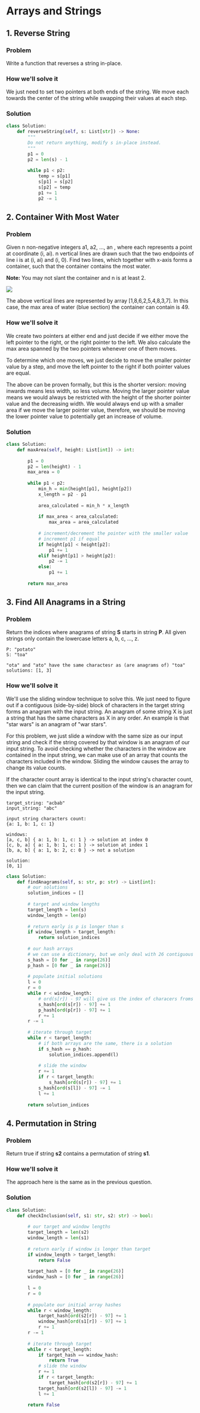 # Arrays and Strings

## 1. Reverse String

### Problem

Write a function that reverses a string in-place.

### How we'll solve it

We just need to set two pointers at both ends of the string. We move each towards the center of the string while swapping their values at each step.

### Solution

```python
class Solution:
    def reverseString(self, s: List[str]) -> None:
        """
        Do not return anything, modify s in-place instead.
        """
        p1 = 0
        p2 = len(s) - 1
        
        while p1 < p2:
            temp = s[p1]
            s[p1] = s[p2]
            s[p2] = temp
            p1 += 1
            p2 -= 1
```

## 2. Container With Most Water

### Problem

Given n non-negative integers a1, a2, ..., an , where each represents a point at coordinate \(i, ai\). n vertical lines are drawn such that the two endpoints of line i is at \(i, ai\) and \(i, 0\). Find two lines, which together with x-axis forms a container, such that the container contains the most water.

**Note:** You may not slant the container and n is at least 2.

![](https://s3-lc-upload.s3.amazonaws.com/uploads/2018/07/17/question_11.jpg)

The above vertical lines are represented by array \[1,8,6,2,5,4,8,3,7\]. In this case, the max area of water \(blue section\) the container can contain is 49.

### How we'll solve it

We create two pointers at either end and just decide if we either move the left pointer to the right, or the right pointer to the left. We also calculate the max area spanned by the two pointers whenever one of them moves.

To determine which one moves, we just decide to move the smaller pointer value by a step, and move the left pointer to the right if both pointer values are equal.

The above can be proven formally, but this is the shorter version: moving inwards means less width, so less volume. Moving the larger pointer value means we would always be restricted with the height of the shorter pointer value and the decreasing width. We would always end up with a smaller area if we move the larger pointer value, therefore, we should be moving the lower pointer value to potentially get an increase of volume.

### Solution

```python
class Solution:
    def maxArea(self, height: List[int]) -> int:
        
        p1 = 0
        p2 = len(height) - 1
        max_area = 0
        
        while p1 < p2:
            min_h = min(height[p1], height[p2])
            x_length = p2 - p1
            
            area_calculated = min_h * x_length
            
            if max_area < area_calculated:
                max_area = area_calculated
            
            # increment/decrement the pointer with the smaller value
            # increment p1 if equal
            if height[p1] < height[p2]:
                p1 += 1
            elif height[p1] > height[p2]:
                p2 -= 1
            else:
                p1 += 1
        
        return max_area
```

## 3. Find All Anagrams in a String

### Problem

Return the indices where anagrams of string **S** starts in string **P**. All given strings only contain the lowercase letters a, b, c, ..., z. 

```text
P: "potato"
S: "toa"

"ota" and "ato" have the same charactesr as (are anagrams of) "toa"
solutions: [1, 3]
```

### How we'll solve it

We'll use the sliding window technique to solve this. We just need to figure out if a contiguous \(side-by-side\) block of characters in the target string forms an anagram with the input string. An anagram of some string X is just a string that has the same characters as X in any order. An example is that "star wars" is an anagram of "war stars". 

For this problem, we just slide a window with the same size as our input string and check if the string covered by that window is an anagram of our input string. To avoid checking whether the characters in the window are contained in the input string, we can make use of an array that counts the characters included in the window. Sliding the window causes the array to change its value counts. 

If the character count array is identical to the input string's character count, then we can claim that the current position of the window is an anagram for the input string.

```text
target_string: "acbab"
input_string: "abc"

input string characters count:
{a: 1, b: 1, c: 1}

windows:
[a, c, b] { a: 1, b: 1, c: 1 } -> solution at index 0
[c, b, a] { a: 1, b: 1, c: 1 } -> solution at index 1
[b, a, b] { a: 1, b: 2, c: 0 } -> not a solution

solution:
[0, 1]
```

```python
class Solution:
    def findAnagrams(self, s: str, p: str) -> List[int]:
        # our solutions
        solution_indices = []
        
        # target and window lengths
        target_length = len(s)
        window_length = len(p)
        
        # return early is p is longer than s
        if window_length > target_length:
            return solution_indices
        
        # our hash arrays
        # we can use a dictionary, but we only deal with 26 contiguous characters
        s_hash = [0 for _ in range(26)]
        p_hash = [0 for _ in range(26)]
        
        # populate initial solutions
        l = 0
        r = 0
        while r < window_length:
            # ord(s[r]) - 97 will give us the index of characers froms { a, b, ...z }
            s_hash[ord(s[r]) - 97] += 1
            p_hash[ord(p[r]) - 97] += 1
            r += 1
        r -= 1
        
        # iterate through target
        while r < target_length:
            # if both arrays are the same, there is a solution
            if s_hash == p_hash:
                solution_indices.append(l)
                
            # slide the window
            r += 1
            if r < target_length:
                s_hash[ord(s[r]) - 97] += 1
            s_hash[ord(s[l]) - 97] -= 1
            l += 1
            
        return solution_indices
```

## 4. Permutation in String

### Problem

Return true if string **s2** contains a permutation of string **s1**.



### How we'll solve it

The approach here is the same as in the previous question.

### Solution

```python
class Solution:
    def checkInclusion(self, s1: str, s2: str) -> bool:
        
        # our target and window lengths 
        target_length = len(s2)
        window_length = len(s1)
        
        # return early if window is longer than target
        if window_length > target_length:
            return False
        
        target_hash = [0 for _ in range(26)]
        window_hash = [0 for _ in range(26)]
        
        l = 0
        r = 0
        
        # populate our initial array hashes
        while r < window_length:
            target_hash[ord(s2[r]) - 97] += 1
            window_hash[ord(s1[r]) - 97] += 1
            r += 1
        r -= 1
        
        # iterate through target
        while r < target_length:
            if target_hash == window_hash:
                return True
            # slide the window
            r += 1
            if r < target_length:
                target_hash[ord(s2[r]) - 97] += 1
            target_hash[ord(s2[l]) - 97] -= 1
            l += 1
        
        return False
```

